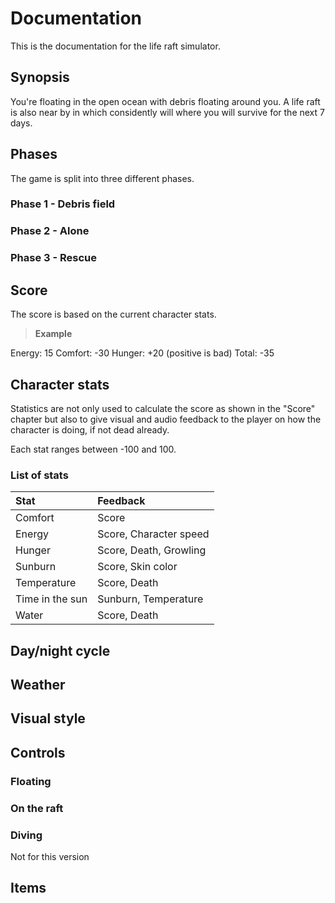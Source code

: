 Documentation
=============
This is the documentation for the life raft simulator.

Synopsis
-------------
You're floating in the open ocean with debris floating around you.
A life raft is also near by in which considently will where you will survive for the next 7 days.

Phases
-------------
The game is split into three different phases.

### Phase 1 - Debris field

### Phase 2 - Alone

### Phase 3 - Rescue

Score
-------------
The score is based on the current character stats.

> **Example** 
>
Energy: 15
Comfort: -30
Hunger: +20 (positive is bad)
Total: -35

Character stats
-------------
Statistics are not only used to calculate the score as shown in the "Score" chapter but also to give visual and audio feedback to the player on how the character is doing, if not dead already.

Each stat ranges between -100 and 100.

### List of stats
| Stat | Feedback |
| :--- | :-----|
| Comfort | Score |
| Energy | Score, Character speed |
| Hunger | Score, Death, Growling |
| Sunburn | Score, Skin color |
| Temperature | Score, Death |
| Time in the sun | Sunburn, Temperature |
| Water | Score, Death |

Day/night cycle
-------------

Weather
-------------

Visual style
-------------

Controls
-------------

### Floating
### On the raft
### Diving
Not for this version

Items
-------------



